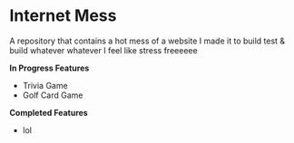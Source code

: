 # Internet Mess
A repository that contains a hot mess of a website
I made it to build test &amp; build whatever whatever I feel like stress freeeeee

**In Progress Features**
- Trivia Game
- Golf Card Game

**Completed Features**
- lol
